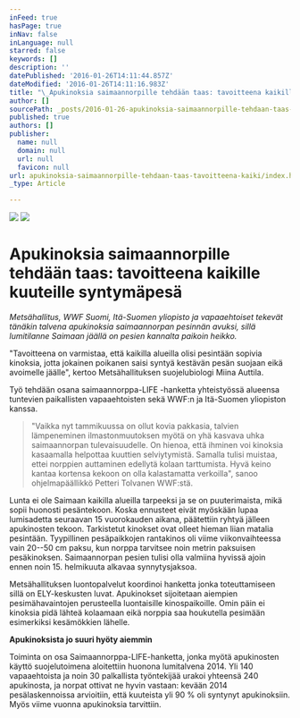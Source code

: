 ```yaml
---
inFeed: true
hasPage: true
inNav: false
inLanguage: null
starred: false
keywords: []
description: ''
datePublished: '2016-01-26T14:11:44.857Z'
dateModified: '2016-01-26T14:11:16.983Z'
title: "\_Apukinoksia saimaannorpille tehdään taas: tavoitteena kaikille kuuteille syntymäpesä"
author: []
sourcePath: _posts/2016-01-26-apukinoksia-saimaannorpille-tehdaan-taas-tavoitteena-kaiki.md
published: true
authors: []
publisher:
  name: null
  domain: null
  url: null
  favicon: null
url: apukinoksia-saimaannorpille-tehdaan-taas-tavoitteena-kaiki/index.html
_type: Article

---
```

![](https://the-grid-user-content.s3-us-west-2.amazonaws.com/e498c603-b6da-45bd-a706-a4ae714e63fd.jpg)
![](https://the-grid-user-content.s3-us-west-2.amazonaws.com/f19e8ff8-45fd-43de-8886-fea5494b2df8.jpg)

# Apukinoksia saimaannorpille tehdään taas: tavoitteena kaikille kuuteille syntymäpesä

_Metsähallitus, WWF Suomi, Itä-Suomen yliopisto ja vapaaehtoiset tekevät tänäkin talvena apukinoksia saimaannorpan pesinnän avuksi, sillä lumitilanne Saimaan jäällä on pesien kannalta paikoin heikko._

"Tavoitteena on varmistaa, että kaikilla alueilla olisi pesintään sopivia kinoksia, jotta jokainen poikanen saisi syntyä kestävän pesän suojaan eikä avoimelle jäälle", kertoo Metsähallituksen suojelubiologi Miina Auttila.

Työ tehdään osana saimaannorppa-LIFE -hanketta yhteistyössä alueensa tuntevien paikallisten vapaaehtoisten sekä WWF:n ja Itä-Suomen yliopiston kanssa.

> "Vaikka nyt tammikuussa on ollut kovia pakkasia, talvien lämpeneminen ilmastonmuutoksen myötä on yhä kasvava uhka saimaannorpan tulevaisuudelle. On hienoa, että ihminen voi kinoksia kasaamalla helpottaa kuuttien selviytymistä. Samalla tulisi muistaa, ettei norppien auttaminen edellytä kolaan tarttumista. Hyvä keino kantaa kortensa kekoon on olla kalastamatta verkoilla", sanoo ohjelmapäällikkö Petteri Tolvanen WWF:stä.

Lunta ei ole Saimaan kaikilla alueilla tarpeeksi ja se on puuterimaista, mikä sopii huonosti pesäntekoon. Koska ennusteet eivät myöskään lupaa lumisadetta seuraavan 15 vuorokauden aikana, päätettiin ryhtyä jälleen apukinosten tekoon. Tarkistetut kinokset ovat olleet hieman liian matalia pesintään. Tyypillinen pesäpaikkojen rantakinos oli viime viikonvaihteessa vain 20--50 cm paksu, kun norppa tarvitsee noin metrin paksuisen pesäkinoksen. Saimaannorpan pesien tulisi olla valmiina hyvissä ajoin ennen noin 15\. helmikuuta alkavaa synnytysjaksoa.

Metsähallituksen luontopalvelut koordinoi hanketta jonka toteuttamiseen sillä on ELY-keskusten luvat. Apukinokset sijoitetaan aiempien pesimähavaintojen perusteella luontaisille kinospaikoille. Omin päin ei kinoksia pidä lähteä kolaamaan eikä norppia saa houkutella pesimään esimerkiksi kesämökkien lähelle. 

**Apukinoksista jo suuri hyöty aiemmin**

Toiminta on osa Saimaannorppa-LIFE-hanketta, jonka myötä apukinosten käyttö suojelutoimena aloitettiin huonona lumitalvena 2014\. Yli 140 vapaaehtoista ja noin 30 palkallista työntekijää urakoi yhteensä 240 apukinosta, ja norpat ottivat ne hyvin vastaan: kevään 2014 pesälaskennoissa arvioitiin, että kuuteista yli 90 % oli syntynyt apukinoksiin. Myös viime vuonna apukinoksia tarvittiin.